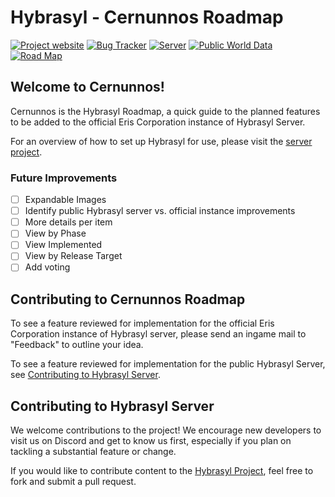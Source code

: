 # Hybrasyl - Cernunnos Roadmap

[![Project website](https://img.shields.io/badge/-Project%20Website-blue?style=plastic)](http://hybrasyl.com/) 
[![Bug Tracker](https://img.shields.io/badge/-Bug%20Tracker-blue?style=plastic)](https://www.hybrasyl.com/bugs/) 
[![Server](https://img.shields.io/badge/-Server-blue?style=plastic)](https://github.com/hybrasyl/server)
[![Public World Data](https://img.shields.io/badge/-Public%20World%20Data-blue?style=plastic)](https://github.com/hybrasyl/ceridwen/)
[![Road Map](https://img.shields.io/badge/-Road%20Map-blue?style=plastic)](https://hybrasyl.github.io/cernunnos/)


## **Welcome to Cernunnos!**

Cernunnos is the Hybrasyl Roadmap, a quick guide to the planned features to be added to the official Eris Corporation instance of Hybrasyl Server.

For an overview of how to set up Hybrasyl for use, please visit the [server project](https://github.com/hybrasyl/server).

### Future Improvements
- [ ] Expandable Images
- [ ] Identify public Hybrasyl server vs. official instance improvements
- [ ] More details per item
- [ ] View by Phase
- [ ] View Implemented
- [ ] View by Release Target
- [ ] Add voting

## Contributing to Cernunnos Roadmap
To see a feature reviewed for implementation for the official Eris Corporation instance of Hybrasyl server, please send an ingame mail to "Feedback" to outline your idea.

To see a feature reviewed for implementation for the public Hybrasyl Server, see [Contributing to Hybrasyl Server](#contributing-to-hybrasyl-server).

## Contributing to Hybrasyl Server
We welcome contributions to the project! We encourage new developers to visit
us on Discord and get to know us first, especially if you plan on tackling a substantial feature or change.

If you would like to contribute content to the [Hybrasyl Project](https://github.com/hybrasyl/server), feel free to fork and submit a pull request.



